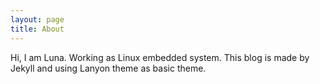 ```yaml
---
layout: page
title: About
---
```


<p class="message">
	Hi, I am Luna. Working as Linux embedded system. 
	This blog is made by Jekyll and using Lanyon theme as basic theme.  
</p>


